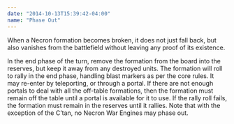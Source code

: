 ```yaml
---
date: "2014-10-13T15:39:42-04:00"
name: "Phase Out"
---
```

When a Necron formation becomes broken, it does not just fall back, but also vanishes from the battlefield without leaving any proof of its existence.

In the end phase of the turn, remove the formation from the board into the reserves, but keep it away from any destroyed units. The formation will roll to rally in the end phase, handling blast markers as per the core rules. It may re-enter by teleporting, or through a portal. If there are not enough portals to deal with all the off-table formations, then the formation must remain off the table until a portal is available for it to use. If the rally roll fails, the formation must remain in the reserves until it rallies. Note that with the exception of the C&rsquo;tan, no Necron War Engines may phase out.